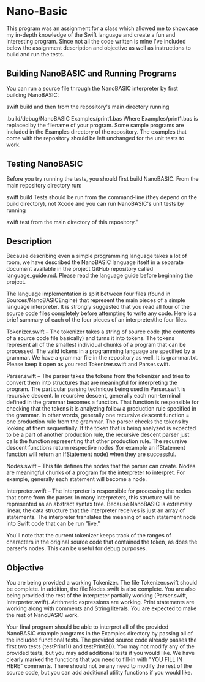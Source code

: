 # Nano-Basic

This program was an assignment for a class which allowed me to showcase my in-depth knowledge of the Swift language and create a fun and interesting program. Since not all the code written is mine I've included below the assignment description and objective as well as instructions to build and run the tests.

## Building NanoBASIC and Running Programs
You can run a source file through the NanoBASIC interpreter by first building NanoBASIC:

swift build
and then from the repository's main directory running

.build/debug/NanoBASIC Examples/print1.bas
Where Examples/print1.bas is replaced by the filename of your program. Some sample programs are included in the Examples directory of the repository. The examples that come with the repository should be left unchanged for the unit tests to work.

## Testing NanoBASIC
Before you try running the tests, you should first build NanoBASIC. From the main repository directory run:

swift build
Tests should be run from the command-line (they depend on the build directory), not Xcode and you can run NanoBASIC's unit tests by running

swift test
from the main directory of this repository."


## Description

Because describing even a simple programming language takes a lot of room, we have described the NanoBASIC language itself in a separate document available in the project GitHub repository called language_guide.md. Please read the language guide before beginning the project.

The language implementation is split between four files (found in Sources/NanoBASICEngine) that represent the main pieces of a simple language interpreter. It is strongly suggested that you read all four of the source code files completely before attempting to write any code. Here is a brief summary of each of the four pieces of an interpreter/the four files.

Tokenizer.swift – The tokenizer takes a string of source code (the contents of a source code file basically) and turns it into tokens. The tokens represent all of the smallest individual chunks of a program that can be processed. The valid tokens in a programming language are specified by a grammar. We have a grammar file in the repository as well. It is grammar.txt. Please keep it open as you read Tokenizer.swift and Parser.swift.

Parser.swift – The parser takes the tokens from the tokenizer and tries to convert them into structures that are meaningful for interpreting the program. The particular parsing technique being used in Parser.swift is recursive descent. In recursive descent, generally each non-terminal defined in the grammar becomes a function. That function is responsible for checking that the tokens it is analyzing follow a production rule specified in the grammar. In other words, generally one recursive descent function = one production rule from the grammar. The parser checks the tokens by looking at them sequentially. If the token that is being analyzed is expected to be a part of another production rule, the recursive descent parser just calls the function representing that other production rule. The recursive descent functions return respective nodes (for example an ifStatement function will return an IfStatement node) when they are successful.

Nodes.swift – This file defines the nodes that the parser can create. Nodes are meaningful chunks of a program for the interpreter to interpret. For example, generally each statement will become a node.

Interpreter.swift – The interpreter is responsible for processing the nodes that come from the parser. In many interpreters, this structure will be represented as an abstract syntax tree. Because NanoBASIC is extremely linear, the data structure that the interpreter receives is just an array of statements. The interpreter translates the meaning of each statement node into Swift code that can be run "live."

You'll note that the current tokenizer keeps track of the ranges of characters in the original source code that contained the token, as does the parser's nodes. This can be useful for debug purposes.

## Objective

You are being provided a working Tokenizer. The file Tokenizer.swift should be complete. In addition, the file Nodes.swift is also complete. You are also being provided the rest of the interpreter partially working (Parser.swift, Interpreter.swift). Arithmetic expressions are working. Print statements are working along with comments and String literals. You are expected to make the rest of NanoBASIC work.

Your final program should be able to interpret all of the provided NanoBASIC example programs in the Examples directory by passing all of the included functional tests. The provided source code already passes the first two tests (testPrint1() and testPrint2()). You may not modify any of the provided tests, but you may add additional tests if you would like.  We have clearly marked the functions that you need to fill-in with "YOU FILL IN HERE" comments.  There should not be any need to modify the rest of the source code, but you can add additional utility functions if you would like.
